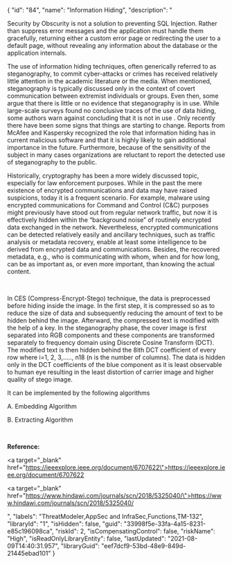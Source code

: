{
  "id": "84",
  "name": "Information Hiding",
  "description": "<p>Security by Obscurity is not a solution to preventing SQL Injection. Rather than suppress error messages and the application must handle them gracefully, returning either a custom error page or redirecting the user to a default page, without revealing any information about the database or the application internals.</p><p>The use of information hiding techniques, often generically referred to as steganography, to commit cyber-attacks or crimes has received relatively little attention in the academic literature or the media. When mentioned, steganography is typically discussed only in the context of covert communication between extremist individuals or groups. Even then, some argue that there is little or no evidence that steganography is in use. While large-scale surveys found no conclusive traces of the use of data hiding, some authors warn against concluding that it is not in use . Only recently there have been some signs that things are starting to change. Reports from McAfee  and Kaspersky  recognized the role that information hiding has in current malicious software and that it is highly likely to gain additional importance in the future. Furthermore, because of the sensitivity of the subject in many cases organizations are reluctant to report the detected use of steganography to the public.</p><p>Historically, cryptography has been a more widely discussed topic, especially for law enforcement purposes. While in the past the mere existence of encrypted communications and data may have raised suspicions, today it is a frequent scenario. For example, malware using encrypted communications for Command and Control (C&amp;C) purposes might previously have stood out from regular network traffic, but now it is effectively hidden within the “background noise” of routinely encrypted data exchanged in the network. Nevertheless, encrypted communications can be detected relatively easily and ancillary techniques, such as traffic analysis or metadata recovery, enable at least some intelligence to be derived from encrypted data and communications. Besides, the recovered metadata, e.g., who is communicating with whom, when and for how long, can be as important as, or even more important, than knowing the actual content.</p><p><br /></p><p>In CES (Compress-Encrypt-Stego) technique, the data is preprocessed before hiding inside the image. In the first step, it is compressed so as to reduce the size of data and subsequently reducing the amount of text to be hidden behind the image. Afterward, the compressed text is modified with the help of a key. In the steganography phase, the cover image is first separated into RGB components and these components are transformed separately to frequency domain using Discrete Cosine Transform (DCT). The modified text is then hidden behind the 8ith DCT coefficient of every row where i=1, 2, 3,….., n18 (n is the number of columns). The data is hidden only in the DCT coefficients of the blue component as it is least observable to human eye resulting in the least distortion of carrier image and higher quality of stego image.</p><p>It can be implemented by the following algorithms</p><p>A. Embedding Algorithm</p><p>B. Extracting Algorithm</p><p><br /></p><p><b>Reference:</b></p><p><a target=\"_blank\" href=\"https://ieeexplore.ieee.org/document/6707622\">https://ieeexplore.ieee.org/document/6707622</a></p><p><a target=\"_blank\" href=\"https://www.hindawi.com/journals/scn/2018/5325040/\">https://www.hindawi.com/journals/scn/2018/5325040/</a></p>",
  "labels": "ThreatModeler,AppSec and InfraSec,Functions,TM-132",
  "libraryId": "1",
  "isHidden": false,
  "guid": "33998f5e-33fa-4a15-8231-e85c196098ca",
  "riskId": 2,
  "isCompensatingControl": false,
  "riskName": "High",
  "isReadOnlyLibraryEntity": false,
  "lastUpdated": "2021-08-09T14:40:31.957",
  "libraryGuid": "eef7dcf9-53bd-48e9-849d-21445ebad101"
}